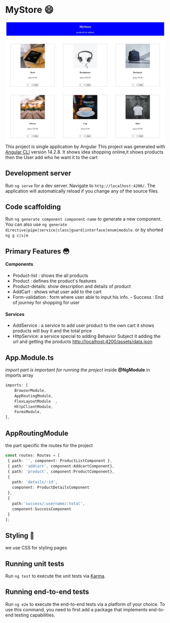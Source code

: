# MyStore :smile:
![img specific for the project](./imgs/screen1.jpeg)
This project is single application by Angular
This project was generated with [Angular CLI](https://github.com/angular/angular-cli) version 14.2.8.
It shows idea shopping online,it shows products then the User add who he want it to the cart


## Development server

Run `ng serve` for a dev server. Navigate to `http://localhost:4200/`. The application will automatically reload if you change any of the source files.

## Code scaffolding

Run `ng generate component component-name` to generate a new component. You can also use `ng generate directive|pipe|service|class|guard|interface|enum|module`. or by shorted `ng g c|s|m`


## Primary Features :flushed:
 #### Components
   - Product-list : shows the all products
   - Product : defines the product's features
   - Product-details: show description and details of product
   - AddCart : shows what user add to the cart
   - Form-validation : form where user able to input his info.
    - Success : End of journey for shopping  for user
 #### Services

- AddService : 
a service to add user product to the own cart 
it shows products will buy it and the total price
- HttpService:
a service special to adding Behavior Subject
it adding the url  and getting the products 
 <http://localhost:4200/assets/data.json> 


## App.Module.ts
 *import part is important for running the project*
 inside **@NgModule** in imports array
``` Typescript
imports: [
    BrowserModule,
    AppRoutingModule,
    FlexLayoutModule  ,
    HttpClientModule,
    FormsModule,
],
   ```
 ## AppRoutingModule
 the part specific the routes for the project
 ``` Typescript
const routes: Routes = [
  { path: '', component: ProductListComponent },
  { path: 'addcart', component:AddcartComponent},
  { path: 'product', component:ProductComponent},
  {
    path: 'details/:id',
    component: ProductDetailsComponent
  },
  {
    path:'success/:username/:total',
    component:SuccessComponent
  }
];
 ```


## Styling :dress:

we use CSS for styling pages


## Running unit tests

Run `ng test` to execute the unit tests via [Karma](https://karma-runner.github.io).

## Running end-to-end tests

Run `ng e2e` to execute the end-to-end tests via a platform of your choice. To use this command, you need to first add a package that implements end-to-end testing capabilities.


